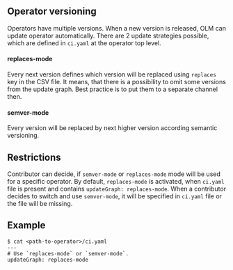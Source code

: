 ## Operator versioning

Operators have multiple versions. When a new version is released, OLM can update operator automatically. There are 2 update strategies possible, which are defined in `ci.yaml` at the operator top level.

#### replaces-mode
Every next version defines which version will be replaced using `replaces` key in the CSV file. It means, that there is a possibility to omit some versions from the update graph. Best practice is to put them to a separate channel then.

#### semver-mode
Every version will be replaced by next higher version according semantic versioning.

## Restrictions
Contributor can decide, if `semver-mode` or `replaces-mode` mode will be used for a specific operator. By default, `replaces-mode` is activated, when `ci.yaml` file is present and contains `updateGraph: replaces-mode`. When a contributor decides to switch and use `semver-mode`, it will be specified in `ci.yaml` file or the file will be missing.

<!-- Once swithed to `semver-mode`, there is no easy way to switch back. It is possible, that `replaces-mode` will be depracated in the future. -->

## Example
```
$ cat <path-to-operator>/ci.yaml
---
# Use `replaces-mode` or `semver-mode`.
updateGraph: replaces-mode
```